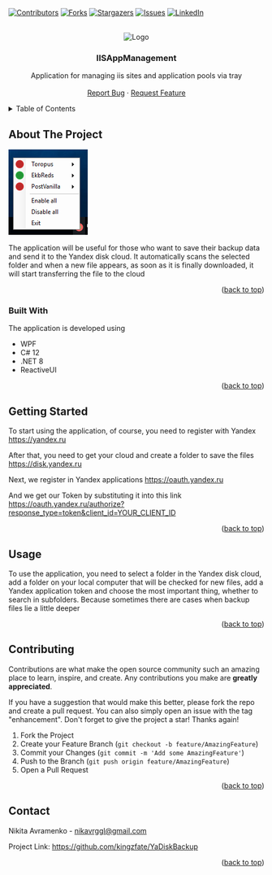 <a name="readme-top"></a>

[![Contributors][contributors-shield]][contributors-url]
[![Forks][forks-shield]][forks-url]
[![Stargazers][stars-shield]][stars-url]
[![Issues][issues-shield]][issues-url]
[![LinkedIn][linkedin-shield]][linkedin-url]

<!-- PROJECT LOGO -->
<br />
<div align="center">
  <a>
    <img src="/IISAppManagement/Resources/main.ico" alt="Logo" width="128" height="128">
  </a>

  <h3 align="center">IISAppManagement</h3>

  <p align="center">
   Application for managing iis sites and application pools via tray
    <br />
    <br />
    <a href="https://github.com/kingzfate/IISAppManagement/issues">Report Bug</a>
    ·
    <a href="https://github.com/kingzfate/IISAppManagement/issues">Request Feature</a>
  </p>
</div>

<!-- TABLE OF CONTENTS -->
<details>
  <summary>Table of Contents</summary>
  <ol>
    <li>
      <a href="#about-the-project">About The Project</a>
      <ul>
        <li><a href="#built-with">Built With</a></li>
      </ul>
    </li>
    <li>
      <a href="#getting-started">Getting Started</a>
    </li>
    <li><a href="#usage">Usage</a></li>
    <li><a href="#contributing">Contributing</a></li>
    <li><a href="#contact">Contact</a></li>
  </ol>
</details>

<!-- ABOUT THE PROJECT -->
## About The Project

![Product Name Screen Shot][product-screenshot]

The application will be useful for those who want to save their backup data and send it to the Yandex disk cloud. It automatically scans the selected folder and when a new file appears, as soon as it is finally downloaded, it will start transferring the file to the cloud

<p align="right">(<a href="#readme-top">back to top</a>)</p>


### Built With

The application is developed using

* WPF
* C# 12
* .NET 8
* ReactiveUI

<p align="right">(<a href="#readme-top">back to top</a>)</p>



<!-- GETTING STARTED -->
## Getting Started

To start using the application, of course, you need to register with Yandex 
https://yandex.ru 

After that, you need to get your cloud and create a folder to save the files
https://disk.yandex.ru 

Next, we register in Yandex applications 
https://oauth.yandex.ru

And we get our Token by substituting it into this link 
https://oauth.yandex.ru/authorize?response_type=token&client_id=YOUR_CLIENT_ID

<p align="right">(<a href="#readme-top">back to top</a>)</p>



<!-- USAGE EXAMPLES -->
## Usage

To use the application, you need to select a folder in the Yandex disk cloud, add a folder on your local computer that will be checked for new files, add a Yandex application token and choose the most important thing, whether to search in subfolders. Because sometimes there are cases when backup files lie a little deeper

<p align="right">(<a href="#readme-top">back to top</a>)</p>


<!-- CONTRIBUTING -->
## Contributing

Contributions are what make the open source community such an amazing place to learn, inspire, and create. Any contributions you make are **greatly appreciated**.

If you have a suggestion that would make this better, please fork the repo and create a pull request. You can also simply open an issue with the tag "enhancement".
Don't forget to give the project a star! Thanks again!

1. Fork the Project
2. Create your Feature Branch (`git checkout -b feature/AmazingFeature`)
3. Commit your Changes (`git commit -m 'Add some AmazingFeature'`)
4. Push to the Branch (`git push origin feature/AmazingFeature`)
5. Open a Pull Request

<p align="right">(<a href="#readme-top">back to top</a>)</p>


<!-- CONTACT -->
## Contact

Nikita Avramenko - nikavrggl@gmail.com

Project Link: https://github.com/kingzfate/YaDiskBackup

<p align="right">(<a href="#readme-top">back to top</a>)</p>




<!-- MARKDOWN LINKS & IMAGES -->
<!-- https://www.markdownguide.org/basic-syntax/#reference-style-links -->
[contributors-shield]: https://img.shields.io/github/contributors/kingzfate/YaDiskBackup.svg?style=for-the-badge
[contributors-url]: https://github.com/kingzfate/YaDiskBackup/graphs/contributors
[forks-shield]: https://img.shields.io/github/forks/kingzfate/YaDiskBackup.svg?style=for-the-badge
[forks-url]: https://github.com/kingzfate/YaDiskBackup/network/members
[stars-shield]: https://img.shields.io/github/stars/kingzfate/YaDiskBackup.svg?style=for-the-badge
[stars-url]: https://github.com/kingzfate/YaDiskBackup/stargazers
[issues-shield]: https://img.shields.io/github/issues/kingzfate/YaDiskBackup.svg?style=for-the-badge
[issues-url]: https://github.com/kingzfate/YaDiskBackup/issues
[linkedin-shield]: https://img.shields.io/badge/-LinkedIn-black.svg?style=for-the-badge&logo=linkedin&colorB=555
[linkedin-url]: https://www.linkedin.com/in/nikavrz/
[product-screenshot]: IISAppManagement/Resources/interface.jpg
[JQuery.com]: https://img.shields.io/badge/jQuery-0769AD?style=for-the-badge&logo=jquery&logoColor=white
[JQuery-url]: https://jquery.com 
